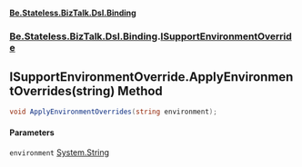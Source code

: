 #### [Be.Stateless.BizTalk.Dsl.Binding](README.md 'README')
### [Be.Stateless.BizTalk.Dsl.Binding](Be.Stateless.BizTalk.Dsl.Binding.md 'Be.Stateless.BizTalk.Dsl.Binding').[ISupportEnvironmentOverride](ISupportEnvironmentOverride.md 'Be.Stateless.BizTalk.Dsl.Binding.ISupportEnvironmentOverride')

## ISupportEnvironmentOverride.ApplyEnvironmentOverrides(string) Method

```csharp
void ApplyEnvironmentOverrides(string environment);
```
#### Parameters

<a name='Be.Stateless.BizTalk.Dsl.Binding.ISupportEnvironmentOverride.ApplyEnvironmentOverrides(string).environment'></a>

`environment` [System.String](https://docs.microsoft.com/en-us/dotnet/api/System.String 'System.String')